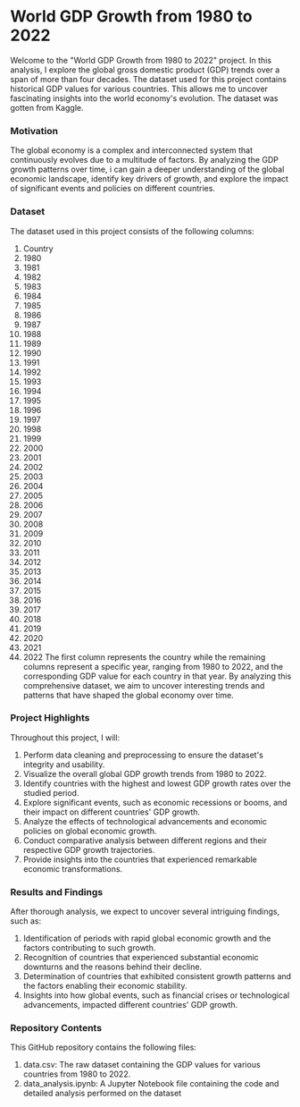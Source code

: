 # World GDP Growth from 1980 to 2022
Welcome to the "World GDP Growth from 1980 to 2022" project.  In this analysis, I explore the global gross domestic product (GDP) trends over a span of more than four decades. The dataset used for this project contains historical GDP values for various countries. This allows me to uncover fascinating insights into the world economy's evolution. The dataset was gotten from Kaggle.

### Motivation
The global economy is a complex and interconnected system that continuously evolves due to a multitude of factors. By analyzing the GDP growth patterns over time, i can gain a deeper understanding of the global economic landscape, identify key drivers of growth, and explore the impact of significant events and policies on different countries.

### Dataset
The dataset used in this project consists of the following columns:
1.	Country
2.	1980
3.	1981
4.	1982
5.	1983
6.	1984
7.	1985
8.	1986
9.	1987
10.	1988
11.	1989
12.	1990
13.	1991
14.	1992
15.	1993
16.	1994
17.	1995
18.	1996
19.	1997
20.	1998
21.	1999
22.	2000
23.	2001
24.	2002
25.	2003
26.	2004
27.	2005
28.	2006
29.	2007
30.	2008
31.	2009
32.	2010
33.	2011
34.	2012
35.	2013
36.	2014
37.	2015
38.	2016
39.	2017
40.	2018
41.	2019
42.	2020
43.	2021
44.	2022
The first column represents the country while the remaining  columns represent a specific year, ranging from 1980 to 2022, and the corresponding GDP value for each country in that year. By analyzing this comprehensive dataset, we aim to uncover interesting trends and patterns that have shaped the global economy over time.

### Project Highlights
Throughout this project, I will:
1.	Perform data cleaning and preprocessing to ensure the dataset's integrity and usability.
2.	Visualize the overall global GDP growth trends from 1980 to 2022.
3.	Identify countries with the highest and lowest GDP growth rates over the studied period.
4.	Explore significant events, such as economic recessions or booms, and their impact on different countries' GDP growth.
5.	Analyze the effects of technological advancements and economic policies on global economic growth.
6.	Conduct comparative analysis between different regions and their respective GDP growth trajectories.
7.	Provide insights into the countries that experienced remarkable economic transformations.
   
### Results and Findings
After thorough analysis, we expect to uncover several intriguing findings, such as:
1.	Identification of periods with rapid global economic growth and the factors contributing to such growth.
2.	Recognition of countries that experienced substantial economic downturns and the reasons behind their decline.
3.	Determination of countries that exhibited consistent growth patterns and the factors enabling their economic stability.
4.	Insights into how global events, such as financial crises or technological advancements, impacted different countries' GDP growth.
   
### Repository Contents
This GitHub repository contains the following files:
1.	data.csv: The raw dataset containing the GDP values for various countries from 1980 to 2022.
2.	data_analysis.ipynb: A Jupyter Notebook file containing the code and detailed analysis performed on the dataset



